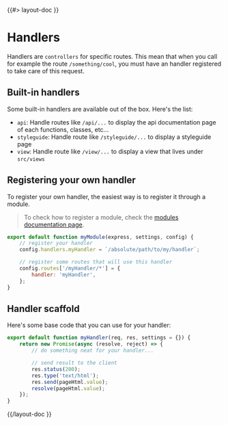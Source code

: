 <!--
/**
 * @name            Handlers
 * @namespace       doc.handlers
 * @type            Markdown
 * @platform        md
 * @status          stable
 * @menu            Documentation / Handlers           /doc/handlers/overview
 *
 * @since           2.0.0
 * @author    Olivier Bossel <olivier.bossel@gmail.com> (https://olivierbossel.com)
 */
-->

{{#> layout-doc }}

# Handlers

Handlers are `controllers` for specific routes. This mean that when you call for example the route `/something/cool`, you must have an handler registered to take care of this request.

## Built-in handlers

Some built-in handlers are available out of the box. Here's the list:

-   `api`: Handle routes like `/api/...` to display the api documentation page of each functions, classes, etc...
-   `styleguide`: Handle route like `/styleguide/...` to display a styleguide page
-   `view`: Handle route like `/view/...` to display a view that lives under `src/views`

## Registering your own handler

To register your own handler, the easiest way is to register it through a module.

> To check how to register a module, check the [modules documentation page](/doc/servers/modules).

```js
export default function myModule(express, settings, config) {
    // register your handler
    config.handlers.myHandler = `/absolute/path/to/my/handler`;

    // register some routes that will use this handler
    config.routes['/myHandler/*'] = {
        handler: 'myHandler',
    };
}
```

## Handler scaffold

Here's some base code that you can use for your handler:

```js
export default function myHandler(req, res, settings = {}) {
    return new Promise(async (resolve, reject) => {
        // do something neat for your handler...

        // send result to the client
        res.status(200);
        res.type('text/html');
        res.send(pageHtml.value);
        resolve(pageHtml.value);
    });
}
```

{{/layout-doc }}
